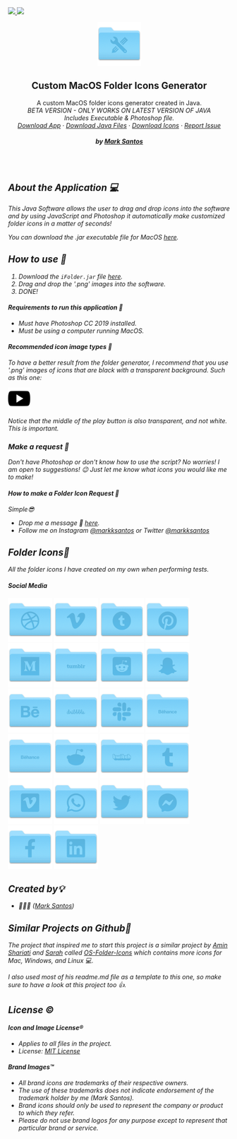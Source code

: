 
<!--  Hey, I'm Mark! 
     
     Welcome to the README.md raw file. 🤪
     Feel free to use this as a template for
     your projects! 
     
     -->
  <a href="https://opensource.org/licenses/MIT">
    <img src="https://img.shields.io/github/license/mashape/apistatus.svg">
  </a>
  <a href="https://twitter.com/intent/tweet? text=Get%20a%20free%20pack%20of%20custom%20folder%20icons&url=https://github.com/markksantos/Custom-MacOS-Folders&via=markksantos&hashtags=icons,folders,mac,windows,linux,markksantos">
   <img src="https://img.shields.io/twitter/url/http/shields.io.svg?style=social">
  </a>
<p align="center">
  <a href="https://github.com/markksantos/Custom-MacOS-Folders">
    <img src="icon.png" alt="Logo" width="100" height="100">
  </a>
  <h2 align="center">Custom MacOS Folder Icons Generator</h3>
  <p align="center">
    A custom MacOS folder icons generator created in Java. 
  <br /> 
     <i>BETA VERSION - ONLY WORKS ON LATEST VERSION OF JAVA<i/>
     <br />
  Includes Executable & Photoshop file.
    <br />
    <a href="https://github.com/markksantos/Custom-MacOS-Folders/blob/master/iFolder.jar">Download App</a>
    ·
    <a href="https://github.com/markksantos/Custom-MacOS-Folders">Download Java Files</a>
    ·
    <a href="https://github.com/markksantos/Custom-MacOS-Folders/tree/master/icons">Download Icons</a>
         ·
    <a href="https://github.com/markksantos/Custom-MacOS-Folders/issues">Report Issue</a>
  <h4 align="center">by <a href="https://www.markksantos.com">Mark Santos</a></h4>
    <br /> 
      <br /> 
  </p>
</p>

## About the Application 💻

This Java Software allows the user to drag and drop icons into the software and by using JavaScript and Photoshop it automatically make customized folder icons in a matter of seconds!

You can download the .jar executable file for MacOS [here](https://github.com/markksantos/Custom-MacOS-Folders/blob/master/iFolder.jar).

## How to use 🔨

1. Download the `iFolder.jar` file [here](https://github.com/markksantos/Custom-MacOS-Folders/blob/master/iFolder.jar).
2. Drag and drop the '.png' images into the software.
3. DONE!

#### Requirements to run this application 💪
- Must have Photoshop CC 2019 installed.
- Must be using a computer running MacOS.

#### Recommended icon image types 👀
To have a better result from the folder generator, I recommend that you use '.png' images of icons that are black with a transparent background. Such as this one:

<img src="icon_example.png" alt="example" width="50" height="50">

Notice that the middle of the play button is also transparent, and not white. This is important.

### Make a request 📢
Don't have Photoshop or don't know how to use the script? No worries!
I am open to suggestions! 😉 
Just let me know what icons you would like me to make!


#### How to make a Folder Icon Request 💭
Simple😎

- Drop me a message 💬 [here](https://markksantos.com/contact).
- Follow me on Instagram [@markksantos](https://www.instagram.com/markksantos/) or Twitter [@markksantos](https://twitter.com/markksantos)


## Folder Icons📂
All the folder icons I have created on my own when performing tests.

#### Social Media
<p>
<img src="/icons/folder_icon_1.png" alt="icon" width="100" height="100">
<img src="/icons/folder_icon_2.png" alt="icon" width="100" height="100">
<img src="/icons/folder_icon_3.png" alt="icon" width="100" height="100">
<img src="/icons/folder_icon_4.png" alt="icon" width="100" height="100">
<img src="/icons/folder_icon_5.png" alt="icon" width="100" height="100">
<img src="/icons/folder_icon_6.png" alt="icon" width="100" height="100">
<img src="/icons/folder_icon_7.png" alt="icon" width="100" height="100">
<img src="/icons/folder_icon_8.png" alt="icon" width="100" height="100">
<img src="/icons/folder_icon_9.png" alt="icon" width="100" height="100">
<img src="/icons/folder_icon_10.png" alt="icon" width="100" height="100">
<img src="/icons/folder_icon_11.png" alt="icon" width="100" height="100">
<img src="/icons/folder_icon_12.png" alt="icon" width="100" height="100">
<img src="/icons/folder_icon_13.png" alt="icon" width="100" height="100">
<img src="/icons/folder_icon_14.png" alt="icon" width="100" height="100">
<img src="/icons/folder_icon_15.png" alt="icon" width="100" height="100">
<img src="/icons/folder_icon_16.png" alt="icon" width="100" height="100">
<img src="/icons/folder_icon_17.png" alt="icon" width="100" height="100">
<img src="/icons/folder_icon_18.png" alt="icon" width="100" height="100">
<img src="/icons/folder_icon_19.png" alt="icon" width="100" height="100">
<img src="/icons/folder_icon_20.png" alt="icon" width="100" height="100">
<img src="/icons/folder_icon_21.png" alt="icon" width="100" height="100">
<img src="/icons/folder_icon_22.png" alt="icon" width="100" height="100">
</p>




## Created by💡

- 👨🏼‍💻 ([Mark Santos](https://markksantos.com))


## Similar Projects on Github🎨 

The project that inspired me to start this project is a similar project by [Amin Shariati](https://github.com/shariati) and [Sarah](https://www.linkedin.com/in/ghanbarzadeh/) called [OS-Folder-Icons](https://github.com/shariati/OS-Folder-Icons) which contains more icons for Mac, Windows, and Linux 💻.

I also used most of his readme.md file as a template to this one, so make sure to have a look at this project too 👍.


## License ©

#### Icon and Image License®

- Applies to all files in the project.
- License: [MIT License](./LICENSE)

#### Brand Images™

- All brand icons are trademarks of their respective owners.
- The use of these trademarks does not indicate endorsement of the trademark holder by me (Mark Santos).
- Brand icons should only be used to represent the company or product to which they refer.
- Please do not use brand logos for any purpose except to represent that particular brand or service.


